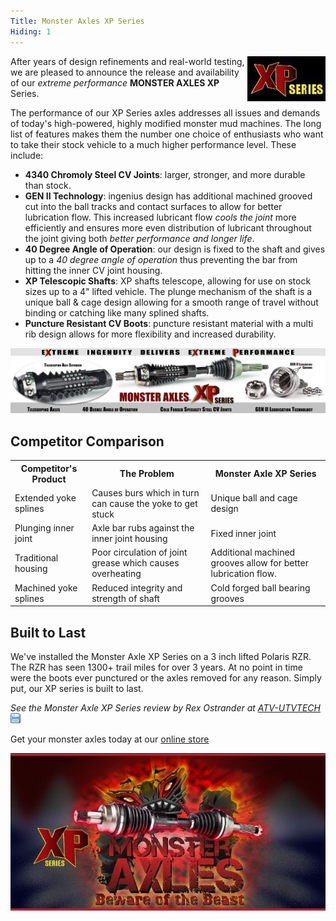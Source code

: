 ```yaml
---
Title: Monster Axles XP Series
Hiding: 1
---
```


<img src="content/img/products/xp-series/xp-series.jpg" style="float: right" alt="XP Series">

After years of design refinements and real-world testing, we are pleased to announce the release and availability of our 
*extreme performance* **MONSTER AXLES XP** Series.

The performance of our XP Series axles addresses all issues and demands of today's high-powered, highly modified monster 
mud machines. The long list of features makes them the number one choice of enthusiasts who want to take their stock 
vehicle to a much higher performance level. These include:

* **4340 Chromoly Steel CV Joints**: larger, stronger, and more durable than stock.
* **GEN II Technology**: ingenius design has additional machined grooved cut into the ball tracks and contact surfaces to allow for better lubrication flow. This increased lubricant flow <em>cools the joint</em> more efficiently and ensures more even distribution of lubricant throughout the joint giving both <em>better performance and longer life</em>.
* **40 Degree Angle of Operation**: our design is fixed to the shaft and gives up to a <em>40 degree angle of operation</em> thus preventing the bar from hitting the inner CV joint housing.
* **XP Telescopic Shafts**: XP shafts telescope, allowing for use on stock sizes up to a 4" lifted vehicle. The plunge mechanism of the shaft is a unique ball &amp; cage design allowing for a smooth range of travel without binding or catching like many splined shafts.
* **Puncture Resistant CV Boots**: puncture resistant material with a multi rib design allows for more flexibility and increased durability.

<div style="text-align: center">
<a href="content/img/products/xp-series/cutaway.jpg" class="gallery" rel="cutaway" title="Monster XP series axle cutaway diagram">
<img src="content/img/products/xp-series/cutaway.jpg" width="600" alt="Monster XP series axle cutaway diagram" title="Monster XP series axle cutaway diagram">
</a>
</div>

Competitor Comparison
---------------------
<table>
    <tr>
        <th>Competitor's Product</th>
        <th>The Problem</th>
        <th>Monster Axle XP Series</th>
    </tr><tr>
        <td>Extended yoke splines</td>
        <td>Causes burs which in turn can cause the yoke to get stuck</td>
        <td>Unique ball and cage design</td>
    </tr><tr>
        <td>Plunging inner joint</td>
        <td>Axle bar rubs against the inner joint housing</td>
        <td>Fixed inner joint</td>
    </tr><tr>
        <td>Traditional housing</td>
        <td>Poor circulation of joint grease which causes overheating</td>
        <td>Additional machined grooves allow for better lubrication flow.</td>
    </tr><tr>
        <td>Machined yoke splines</td>
        <td>Reduced integrity and strength of shaft</td>
        <td>Cold forged ball bearing grooves</td>
    </tr>
</table>
  
  
Built to Last
-------------
We've installed the Monster Axle XP Series on a 3 inch lifted Polaris RZR. The RZR has seen 1300+ trail miles for over 3 
years. At no point in time were the boots ever punctured or the axles removed for any reason. Simply put, our XP series 
is built to last.

*See the Monster Axle XP Series review by Rex Ostrander at 
[ATV-UTVTECH](http://atv-utvtech.com/product-review-articles/performance-product-reviews/monster-xp-axle-review-by-atv-utvtech-com/)
[![Local Mirror](content/themes/ca-webstore/img/icons/disk.png)](./?p=review-atv-utvtech)*

Get your monster axles today at our [online store](http://stores.ebay.com/ATV-Parts-Connection/Monster-Axles-XP-Pairs-/_i.html?LH_SellerWithStore=1&LH_TitleDesc=1&_fsub=3642921018&_sasi=1&_sid=1064162048&_trksid=p4634.c0.m322)

<img src="content/img/products/xp-series/monster-axles.jpg" style="display: block; margin-left: auto; margin-right: auto" alt="Monster Axles: Beware of the Beast">
